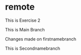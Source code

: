 # remote

This is Exercise 2

This is Main Branch 

Changes made on firstnamebranch

This is Secondnamebranch